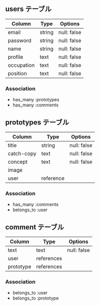 ## users テーブル

| Column     | Type   | Options     |
| ---------- | ------ | ----------- |
| email      | string | null: false |
| password   | string | null: false |
| name       | string | null: false |
| profile    | text   | null: false |
| occupation | text   | null: false |
| position   | text   | null: false |

### Association

- has_many :prototypes
- has_many :comments

## prototypes テーブル

| Column     | Type      | Options     |
| ---------- | --------- | ----------- |
| title      | string    | null: false |
| catch-copy | text      | null: false |
| concept    | text      | null: false |
| image      |           |             |
| user       | reference |             |


### Association

- has_many :comments
- belongs_to :user

## comment テーブル

| Column    | Type       | Options     |
| --------- | ---------- | ----------- |
| text      | text       | null: false |
| user      | references |             |
| prototype | references |             |


### Association

- belongs_to :user
- belongs_to :prototype
